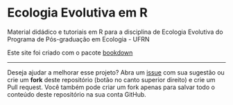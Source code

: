 # Ecologia Evolutiva em R
Material didádico e tutoriais em R para a disciplina de Ecologia Evolutiva do Programa de Pós-graduação em Ecologia - UFRN

Este site foi criado com o pacote [bookdown](https://github.com/rstudio/bookdown)

***
Deseja ajudar a melhorar esse projeto? Abra um [issue](https://github.com/paternogbc/eer/issues/new) com sua sugestão ou
crie um __fork__ deste repositório (botão no canto superior direito) e 
crie um Pull request. Você também pode criar um fork apenas para salvar todo o conteúdo deste repositório na sua conta GitHub.



